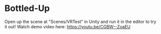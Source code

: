 # Bottled-Up
Open up the scene at "Scenes/VRTest" in Unity and run it in the editor to try it out!
Watch demo video here: https://youtu.be/CGBW--ZoaEU
